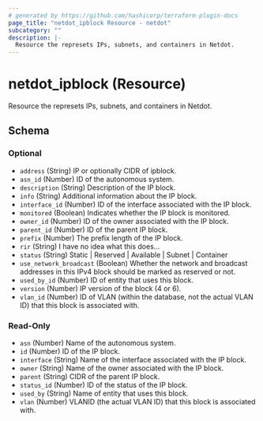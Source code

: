 ```yaml
---
# generated by https://github.com/hashicorp/terraform-plugin-docs
page_title: "netdot_ipblock Resource - netdot"
subcategory: ""
description: |-
  Resource the represets IPs, subnets, and containers in Netdot.
---
```


# netdot_ipblock (Resource)

Resource the represets IPs, subnets, and containers in Netdot.



<!-- schema generated by tfplugindocs -->
## Schema

### Optional

- `address` (String) IP or optionally CIDR of ipblock.
- `asn_id` (Number) ID of the autonomous system.
- `description` (String) Description of the IP block.
- `info` (String) Additional information about the IP block.
- `interface_id` (Number) ID of the interface associated with the IP block.
- `monitored` (Boolean) Indicates whether the IP block is monitored.
- `owner_id` (Number) ID of the owner associated with the IP block.
- `parent_id` (Number) ID of the parent IP block.
- `prefix` (Number) The prefix length of the IP block.
- `rir` (String) I have no idea what this does...
- `status` (String) Static | Reserved | Available | Subnet | Container
- `use_network_broadcast` (Boolean) Whether the network and broadcast addresses in this IPv4 block should be marked as reserved or not.
- `used_by_id` (Number) ID of entity that uses this block.
- `version` (Number) IP version of the block (4 or 6).
- `vlan_id` (Number) ID of VLAN (within the database, not the actual VLAN ID) that this block is associated with.

### Read-Only

- `asn` (Number) Name of the autonomous system.
- `id` (Number) ID of the IP block.
- `interface` (String) Name of the interface associated with the IP block.
- `owner` (String) Name of the owner associated with the IP block.
- `parent` (String) CIDR of the parent IP block.
- `status_id` (Number) ID of the status of the IP block.
- `used_by` (String) Name of entity that uses this block.
- `vlan` (Number) VLANID (the actual VLAN ID) that this block is associated with.
